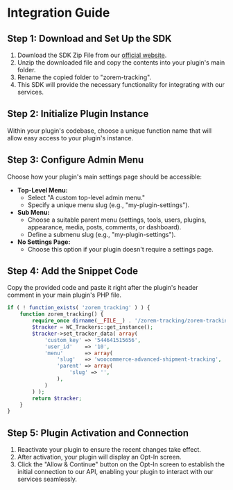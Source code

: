 # Integration Guide

## Step 1: Download and Set Up the SDK
1. Download the SDK Zip File from our [official website](link_to_sdk).
2. Unzip the downloaded file and copy the contents into your plugin's main folder.
3. Rename the copied folder to "zorem-tracking".
4. This SDK will provide the necessary functionality for integrating with our services.

## Step 2: Initialize Plugin Instance
Within your plugin's codebase, choose a unique function name that will allow easy access to your plugin's instance.

## Step 3: Configure Admin Menu
Choose how your plugin's main settings page should be accessible:
- **Top-Level Menu:**
  - Select "A custom top-level admin menu."
  - Specify a unique menu slug (e.g., "my-plugin-settings").
- **Sub Menu:**
  - Choose a suitable parent menu (settings, tools, users, plugins, appearance, media, posts, comments, or dashboard).
  - Define a submenu slug (e.g., "my-plugin-settings").
- **No Settings Page:**
  - Choose this option if your plugin doesn't require a settings page.

## Step 4: Add the Snippet Code
Copy the provided code and paste it right after the plugin's header comment in your main plugin's PHP file.
```php
if ( ! function_exists( 'zorem_tracking' ) ) {
    function zorem_tracking() {
        require_once dirname(__FILE__) . '/zorem-tracking/zorem-tracking.php';
        $tracker = WC_Trackers::get_instance();
        $tracker->set_tracker_data( array(
            'custom_key' => '544641515656',
            'user_id'    => '10',
            'menu'       => array(
                'slug'   => 'woocommerce-advanced-shipment-tracking',
                'parent' => array(
                    'slug' => '',
                ),
            )
        ) );
        return $tracker;
    }
}

```

## Step 5: Plugin Activation and Connection
1. Reactivate your plugin to ensure the recent changes take effect.
2. After activation, your plugin will display an Opt-In screen.
3. Click the "Allow & Continue" button on the Opt-In screen to establish the initial connection to our API, enabling your plugin to interact with our services seamlessly.
